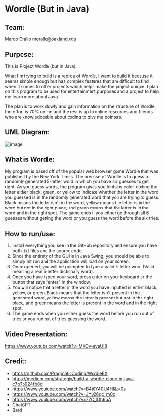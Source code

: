 # Wordle (But in Java)

## Team:
Marco Orallo
morallo@oakland.edu

## Purpose:
This is Project Wordle (but in Java).

What I'm trying to build is a replica of Wordle, I want to build it because it seems simple enough but has complex features that are difficult to find when it comes to other projects which helps make the project unique. I plan on this program to be used for entertainment purposes and a project to help me learn more about Java.

The plan is to work slowly and gain information on the structure of Wordle, the effort is 70% on me and the rest is up to online resources and friends who are knowledgeable about coding to give me pointers.
## UML Diagram:
![image](https://github.com/MarcoOrallo/Wordle-Project/assets/157259131/eefe2aba-3435-4731-b983-d5aa03ca9310)

## What is Wordle:

My program is based off of the popular web browser game Wordle that was published by the New York Times. The premise of Wordle is to guess a randomly generated 5-letter word in which you have six guesses to get right. As you guess words, the program gives you hints by color-coding the letter either black, green, or yellow to indicate whether the letter in the word you guessed is in the randomly generated word that you are trying to guess. Black means the letter isn't in the word, yellow means the letter is in the word but not in the right place, and green means that the letter is in the word and in the right spot. The game ends if you either go through all 6 guesses without getting the word or you guess the word before the six tries.
## How to run/use:

1) Install everything you see in the GitHub repository and ensure you have both .txt files and the source code.
2) Since the entirety of the GUI is in Java Swing, you should be able to simply hit run and the application will load on your screen.
3) Once opened, you will be prompted to type a valid 5-letter word (Valid meaning a real 5-letter dictionary word).
4) Once you have typed your word, press enter on your keyboard or the button that says "enter" in the window.
5) You will notice that a letter in the word you have inputted is either black, yellow, or green. Black means that the letter isn't present in the generated word, yellow means the letter is present but not in the right place, and green means the letter is present in the word and in the right spot.
6) The game ends when you either guess the word before you run out of tries or you run out of tries guessing the word.
## Video Presentation:

https://www.youtube.com/watch?v=MKOv-gvaUI8
## Credit:

- https://github.com/PragmaticCoding/WordleFX
- https://medium.com/strategio/build-a-wordle-clone-in-java-c7b7b924fb8d
- https://www.youtube.com/watch?v=B4t0Y40U4HI&t=0s
- https://www.youtube.com/watch?v=JYv26qc_m0c
- https://www.youtube.com/watch?v=7ZC_lOh6uA
- ChatGPT
- Bard


